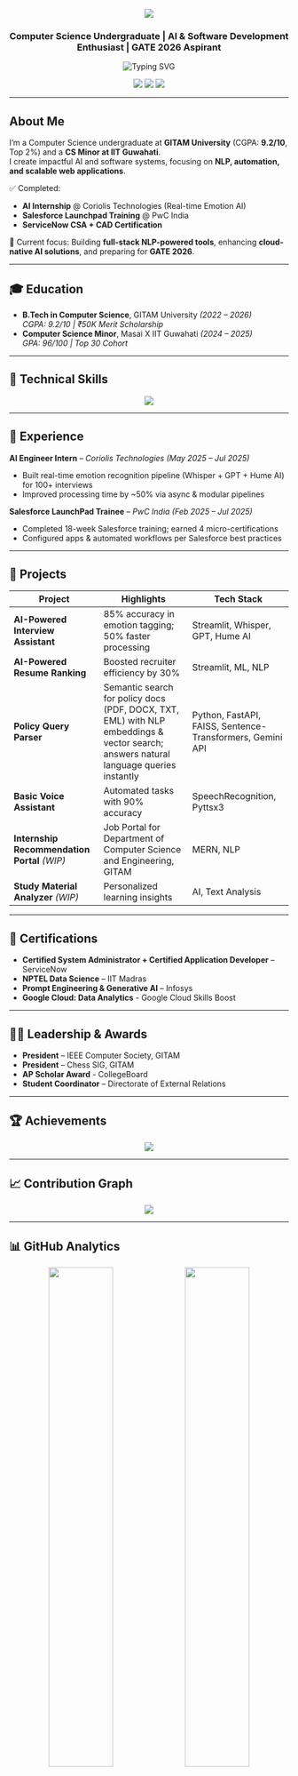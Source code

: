 <!-- NAME HEADER -->
<p align="center">
<img src="https://capsule-render.vercel.app/api?type=waving&color=9955BB&height=120&section=header&text=Lakshmi%20Tejaswini%20Srimathirumala%20Pallerlamudi&fontSize=25&fontColor=ffffff&animation=fadeIn&fontAlignY=35&font=Playfair%20Display" />
</p>

<h3 align="center">Computer Science Undergraduate | AI & Software Development Enthusiast | GATE 2026 Aspirant</h3>

<!-- Typing Animation -->
<p align="center">
  <img src="https://readme-typing-svg.demolab.com?font=Fira+Code&size=18&pause=1000&color=DFC5FE&center=true&vCenter=true&width=800&height=45&lines=AI+Engineer+%7C+Data+Scientist+%7C+Full-Stack+Developer;ServiceNow+CSA+%2B+CAD+Certified;Cloud+%7C+NLP+%7C+Emotion+AI+%7C+LLMs;GATE+2026+Aspirant+%7C+IEEE+CS+President" alt="Typing SVG" />
</p>

<!-- CONTACT BADGES -->
<p align="center">
  <a href="mailto:ltejaswinistp@gmail.com"><img src="https://img.shields.io/badge/Email-D14836?style=for-the-badge&logo=gmail&logoColor=white"></a>
  <a href="https://linkedin.com/in/lakshmitejaswinis"><img src="https://img.shields.io/badge/LinkedIn-0A66C2?style=for-the-badge&logo=linkedin&logoColor=white"></a>
  <a href="https://github.com/lsrimathirumala"><img src="https://img.shields.io/badge/GitHub-171515?style=for-the-badge&logo=github&logoColor=white"></a>
</p>

---

## About Me
I’m a Computer Science undergraduate at **GITAM University** (CGPA: **9.2/10**, Top 2%) and a **CS Minor at IIT Guwahati**.  
I create impactful AI and software systems, focusing on **NLP, automation, and scalable web applications**.  

✅ Completed:
- **AI Internship** @ Coriolis Technologies (Real-time Emotion AI)  
- **Salesforce Launchpad Training** @ PwC India  
- **ServiceNow CSA + CAD Certification**  

🎯 Current focus: Building **full-stack NLP-powered tools**, enhancing **cloud-native AI solutions**, and preparing for **GATE 2026**.

---

## 🎓 Education
- **B.Tech in Computer Science**, GITAM University _(2022 – 2026)_  
  _CGPA: 9.2/10 | ₹50K Merit Scholarship_  
- **Computer Science Minor**, Masai X IIT Guwahati _(2024 – 2025)_  
  _GPA: 96/100 | Top 30 Cohort_

---

## 🔧 Technical Skills
<p align="center">
  <img src="https://skillicons.dev/icons?i=python,java,cpp,javascript,mongodb,streamlit,html,css,git,mysql" />
</p>

---

## 💼 Experience
**AI Engineer Intern** – *Coriolis Technologies* _(May 2025 – Jul 2025)_  
- Built real-time emotion recognition pipeline (Whisper + GPT + Hume AI) for 100+ interviews  
- Improved processing time by ~50% via async & modular pipelines  

**Salesforce LaunchPad Trainee** – *PwC India* _(Feb 2025 – Jul 2025)_  
- Completed 18-week Salesforce training; earned 4 micro-certifications  
- Configured apps & automated workflows per Salesforce best practices  

---

## 🚀 Projects
| Project | Highlights | Tech Stack |
|--------|------------|------------|
| **AI-Powered Interview Assistant** | 85% accuracy in emotion tagging; 50% faster processing | Streamlit, Whisper, GPT, Hume AI |
| **AI-Powered Resume Ranking** | Boosted recruiter efficiency by 30% | Streamlit, ML, NLP |
| **Policy Query Parser** | Semantic search for policy docs (PDF, DOCX, TXT, EML) with NLP embeddings & vector search; answers natural language queries instantly | Python, FastAPI, FAISS, Sentence-Transformers, Gemini API |
| **Basic Voice Assistant** | Automated tasks with 90% accuracy | SpeechRecognition, Pyttsx3 |
| **Internship Recommendation Portal** _(WIP)_ | Job Portal for Department of Computer Science and Engineering, GITAM | MERN, NLP |
| **Study Material Analyzer** _(WIP)_ | Personalized learning insights | AI, Text Analysis |

---

## 🏅 Certifications
- **Certified System Administrator + Certified Application Developer** – ServiceNow  
- **NPTEL Data Science** – IIT Madras  
- **Prompt Engineering & Generative AI** – Infosys  
- **Google Cloud: Data Analytics** - Google Cloud Skills Boost

---

## 👩‍💼 Leadership & Awards
- **President** – IEEE Computer Society, GITAM  
- **President** – Chess SIG, GITAM  
- **AP Scholar Award**  - CollegeBoard
- **Student Coordinator** – Directorate of External Relations  

---

## 🏆 Achievements
<p align="center">
  <img src="https://github-profile-trophy.vercel.app/?username=lsrimathirumala&theme=radical&no-frame=true&row=1&column=6" />
</p>

---

## 📈 Contribution Graph
<p align="center">
  <img src="https://github-readme-activity-graph.vercel.app/graph?username=lsrimathirumala&theme=react-dark" />
</p>

---

## 📊 GitHub Analytics
<p align="center">
  <img src="https://github-readme-stats.vercel.app/api?username=lsrimathirumala&show_icons=true&theme=radical" width="48%" />
  <img src="https://github-readme-stats.vercel.app/api/top-langs/?username=lsrimathirumala&layout=compact&theme=radical" width="48%" />
</p>

---

## 📌 Recent Projects
<!--START_SECTION:recent_repos-->
- [Policy_Query_Parser](https://github.com/lsrimathirumala/Policy_Query_Parser) — Collaborative work with Yoshitha Maddineni and Lasya Priya Korada
- [lsrimathirumala](https://github.com/lsrimathirumala/lsrimathirumala) — Personal Repo
- [Job_Portal](https://github.com/lsrimathirumala/Job_Portal) — No description
- [B-Day](https://github.com/lsrimathirumala/B-Day) — No description
- [AI-Powered-Resume-Screening-and-Ranking-System](https://github.com/lsrimathirumala/AI-Powered-Resume-Screening-and-Ranking-System) — No description
<!--END_SECTION:recent_repos-->

---

<p align="center">
  <img src="https://capsule-render.vercel.app/api?type=waving&color=FF6B81&height=120&section=footer" />
</p>
